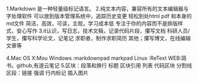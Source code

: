 ﻿1.Markdown 是一种轻量级标记语言。
2.纯文本内容，兼容所有的文本编辑器与字处理软件
  可以放到版本管理系统中，追踪历史变更
  轻松到处html pdf 和本身的md文件
  简洁，高效，可读，主观，学习成本低
  专注于你的内容而不是排版样式，安心写作
3.it认识，写日志，技术文稿，记录代码片段，攥写文档
  科研人员/学生，攥写科学论文，记笔记
  求职者，制作求职简历
   其他；攥写博文，在线编辑文章等

4.Mac OS X:Mou
Windows :markdownpad markpad
Linux :ReText
WEB:简书。github,有道云笔记
5.区块：段落和换行 标题 区块引用 列表 代码区块 分割线
区段：链接 强调 行内标记 插入图片
